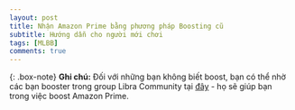 ```yaml
---
layout: post
title: Nhận Amazon Prime bằng phương pháp Boosting cũ
subtitle: Hướng dẫn cho người mới chơi
tags: [MLBB]
comments: true
---
```


{: .box-note}
**Ghi chú:** Đối với những bạn không biết boost, bạn có thể nhờ các bạn booster trong group Libra Community tại [đây](https://www.facebook.com/groups/libra.community.vn/) - họ sẽ giúp bạn trong việc boost Amazon Prime.


